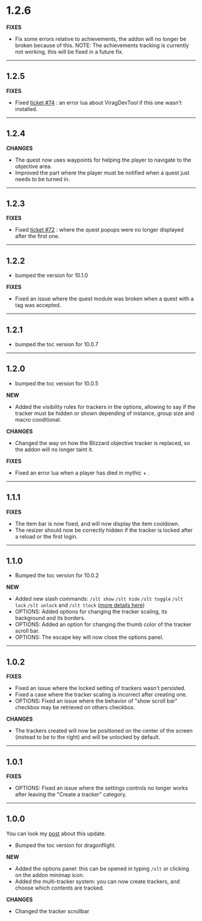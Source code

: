 # 1.2.6

**FIXES**

- Fix some errors relative to achievements, the addon will no longer be broken because of this.
  NOTE: The achievements tracking is currently not working, this will be fixed in a future fix.

---

## 1.2.5

**FIXES**

- Fixed [ticket #74](https://github.com/Skamer/Syling-Tracker/issues/74) : an error lua about ViragDevTool if this one wasn't installed.

---

## 1.2.4

**CHANGES**

- The quest now uses waypoints for helping the player to navigate to the objective area.
- Improved the part where the player must be notified when a quest just needs to be turned in.

---

## 1.2.3

**FIXES**

- Fixed [ticket #72](https://github.com/Skamer/Syling-Tracker/issues/72) : where the quest popups were no longer displayed after the first one.

---

## 1.2.2

- bumped the version for 10.1.0

**FIXES**

- Fixed an issue where the quest module was broken when a quest with a tag was accepted.

---

## 1.2.1

- bumped the toc version for 10.0.7

---

## 1.2.0

- bumped the toc version for 10.0.5

**NEW**

- Added the visibility rules for trackers in the options, allowing to say if the tracker must be hidden or shown depending of instance, group size and macro conditional.

**CHANGES**

- Changed the way on how the Blizzard objective tracker is replaced, so the addon will no longer taint it.

**FIXES**

- Fixed an error lua when a player has died in mythic + .

---

## 1.1.1

**FIXES**

- The item bar is now fixed, and will now display the item cooldown.
- The resizer should now be correctly hidden if the tracker is locked after a reload or the first login.

---

## 1.1.0

- Bumped the toc version for 10.0.2

**NEW**

- Added new slash commands: `/slt show` `/slt hide` `/slt toggle` `/slt lock` `/slt unlock` and `/slt tlock` ([more details here](https://github.com/Skamer/Syling-Tracker/issues/62#issuecomment-1312482626))
- OPTIONS: Added options for changing the tracker scaling, its background and its borders.
- OPTIONS: Added an option for changing the thumb color of the tracker scroll bar.
- OPTIONS: The escape key will now close the options panel.

---

## 1.0.2

**FIXES**

- Fixed an issue where the locked setting of trackers wasn't persisted.
- Fixed a case where the tracker scaling is incorrect after creating one.
- OPTIONS: Fixed an issue where the behavior of "show scroll bar" checkbox may be retrieved on others checkbox.

**CHANGES**

- The trackers created will now be positioned on the center of the screen (instead to be to the right) and will be unlocked by default.

---

## 1.0.1

**FIXES**

- OPTIONS: Fixed an issue where the settings controls no longer works after leaving the "Create a tracker" category.

---

## 1.0.0

You can look my [post](https://github.com/Skamer/Syling-Tracker/discussions/60) about this update.

- Bumped the toc version for dragonflight.

**NEW**

- Added the options panel: this can be opened in typing `/slt` or clicking on the addon minimap icon.
- Added the multi-tracker system: you can now create trackers, and choose which contents are tracked.

**CHANGES**

- Changed the tracker scrollbar
